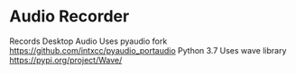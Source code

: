 # Audio Recorder
 Records Desktop Audio
 Uses pyaudio fork https://github.com/intxcc/pyaudio_portaudio Python 3.7
 Uses wave library https://pypi.org/project/Wave/

